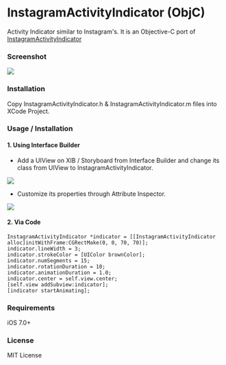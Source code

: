 # InstagramActivityIndicator (ObjC)
Activity Indicator similar to Instagram's. It is an Objective-C port of [InstagramActivityIndicator](https://github.com/jmmanos/InstagramActivityIndicator)

### Screenshot
![](https://github.com/YahyaBagia/InstagramActivityIndicator/blob/master/InstagramActivityIndicator/InstagramActivityIndicator.gif)

### Installation
Copy InstagramActivityIndicator.h & InstagramActivityIndicator.m files into XCode Project.

### Usage / Installation
#### 1. Using Interface Builder

- Add a UIView on XIB / Storyboard from Interface Builder and change its class from UIView to InstagramActivityIndicator.

![](https://github.com/YahyaBagia/InstagramActivityIndicator/blob/master/InstagramActivityIndicator/img_IdentityInspector.png)

- Customize its properties through Attribute Inspector.

![](https://github.com/YahyaBagia/InstagramActivityIndicator/blob/master/InstagramActivityIndicator/img_AttributeInspector.png)


#### 2. Via Code
```
InstagramActivityIndicator *indicator = [[InstagramActivityIndicator alloc]initWithFrame:CGRectMake(0, 0, 70, 70)];
indicator.lineWidth = 3;
indicator.strokeColor = [UIColor brownColor];
indicator.numSegments = 15;
indicator.rotationDuration = 10;
indicator.animationDuration = 1.0;
indicator.center = self.view.center;
[self.view addSubview:indicator];
[indicator startAnimating];
```

### Requirements
iOS 7.0+

### License
MIT License
